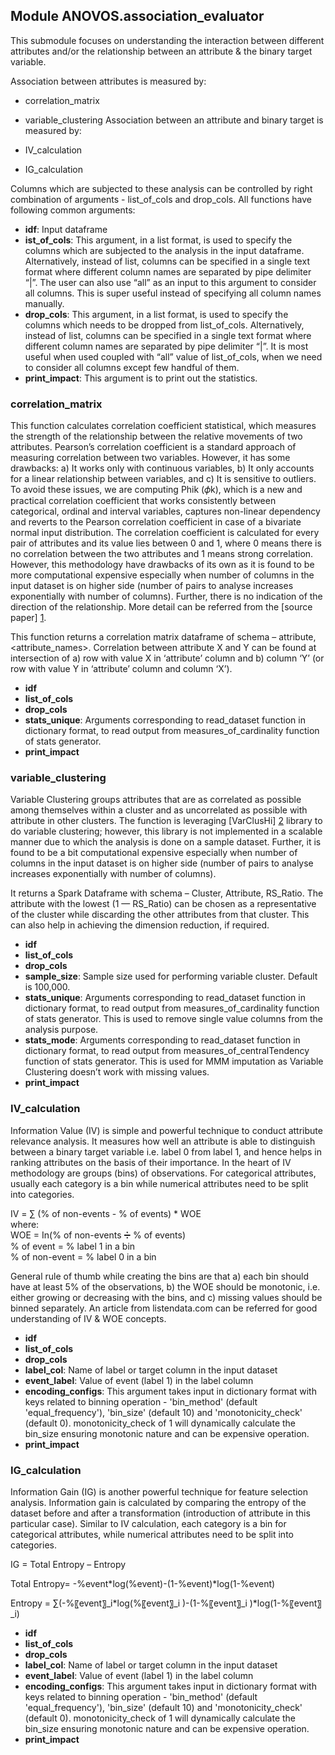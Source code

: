 ## Module **ANOVOS.association_evaluator** 				

This submodule focuses on understanding the interaction between different attributes and/or the relationship between an attribute & the binary target variable. 

Association between attributes is measured by: 

- correlation_matrix
- variable_clustering
Association between an attribute and binary target is measured by:

- IV_calculation
- IG_calculation

Columns which are subjected to these analysis can be controlled by right combination of arguments - list_of_cols and drop_cols. All functions have following common arguments:

- **idf**: Input dataframe
- **ist_of_cols**: This argument, in a list format, is used to specify the columns which are subjected to the analysis in the input dataframe. Alternatively, instead of list, columns can be specified in a single text format where different column names are separated by pipe delimiter “|”. The user can also use “all” as an input to this argument to consider all columns. This is super useful instead of specifying all column names manually.
- **drop_cols**: This argument, in a list format, is used to specify the columns which needs to be dropped from list_of_cols. Alternatively, instead of list, columns can be specified in a single text format where different column names are separated by pipe delimiter “|”. It is most useful when used coupled with “all” value of list_of_cols, when we need to consider all columns except few handful of them.
- **print_impact**: This argument is to print out the statistics.

### correlation_matrix

This function calculates correlation coefficient statistical, which measures the strength of the relationship between the relative movements of two attributes. Pearson’s correlation coefficient is a standard approach of measuring correlation between two variables. However, it has some drawbacks: a) It works only with continuous variables, b) It only accounts for a linear relationship between variables, and c) It is sensitive to outliers. To avoid these issues, we are computing Phik (𝜙k), which is a new and practical correlation coefficient that works consistently between categorical, ordinal and interval variables, captures non-linear dependency and reverts to the Pearson correlation coefficient in case of a bivariate normal input distribution. The correlation coefficient is calculated for every pair of attributes and its value lies between 0 and 1, where 0 means there is no correlation between the two attributes and 1 means strong correlation. However, this methodology have drawbacks of its own as it is found to be more computational expensive especially when number of columns in the input dataset is on higher side (number of pairs to analyse increases exponentially with number of columns). Further, there is no indication of the direction of the relationship. More detail can be referred from the [source paper] [1].

[1]: https://arxiv.org/abs/1811.11440/     "source paper"

This function returns a correlation matrix dataframe of schema – attribute, <attribute_names>. Correlation between attribute X and Y can be found at intersection of a) row with value X in ‘attribute’ column and b) column ‘Y’ (or row with value Y in ‘attribute’ column and column ‘X’).

- **idf**
- **list_of_cols**
- **drop_cols**
- **stats_unique**: Arguments corresponding to read_dataset function in dictionary format, to read output from measures_of_cardinality function of stats generator.
- **print_impact**

### variable_clustering

Variable Clustering groups attributes that are as correlated as possible among themselves within a cluster and as uncorrelated as possible with attribute in other clusters. The function is leveraging [VarClusHi] [2] library to do variable clustering; however, this library is not implemented in a scalable manner due to which the analysis is done on a sample dataset. Further, it is found to be a bit computational expensive especially when number of columns in the input dataset is on higher side (number of pairs to analyse increases exponentially with number of columns).

[2]: https://github.com/jingtt/varclushi   "VarCluShi"

It returns a Spark Dataframe with schema – Cluster, Attribute, RS_Ratio. The attribute with the lowest (1 — RS_Ratio) can be chosen as a representative of the cluster while discarding the other attributes from that cluster. This can also help in achieving the dimension reduction, if required.

- **idf**
- **list_of_cols**
- **drop_cols**
- **sample_size**: Sample size used for performing variable cluster. Default is 100,000.
- **stats_unique**: Arguments corresponding to read_dataset function in dictionary format, to read output from measures_of_cardinality function of stats generator. This is used to remove single value columns from the analysis purpose.
- **stats_mode**: Arguments corresponding to read_dataset function in dictionary format, to read output from measures_of_centralTendency function of stats generator. This is used for MMM imputation as Variable Clustering doesn’t work with missing values.
- **print_impact**

### IV_calculation

Information Value (IV) is simple and powerful technique to conduct attribute relevance analysis. It measures how well an attribute is able to distinguish between a binary target variable i.e. label 0 from label 1, and hence helps in ranking attributes on the basis of their importance. In the heart of IV methodology are groups (bins) of observations. For categorical attributes, usually each category is a bin while numerical attributes need to be split into categories. 

IV = ∑ (% of non-events - % of events) * WOE
<br>where:
<br>WOE = In(% of non-events ➗ % of events)
<br>% of event = % label 1 in a bin
<br>% of non-event = % label 0 in a bin

General rule of thumb while creating the bins are that a) each bin should have at least 5% of the observations, b) the WOE should be monotonic, i.e. either growing or decreasing with the bins, and c) missing values should be binned separately. An article  from listendata.com can be referred for good understanding of IV & WOE concepts.

- **idf**
- **list_of_cols**
- **drop_cols**
- **label_col**: Name of label or target column in the input dataset
- **event_label**: Value of event (label 1) in the label column
- **encoding_configs**: This argument takes input in dictionary format with keys related to binning operation - 'bin_method' (default 'equal_frequency'),  'bin_size' (default 10) and 'monotonicity_check' (default 0). monotonicity_check of 1 will dynamically calculate the bin_size ensuring monotonic nature and can be expensive operation.
- **print_impact**

### IG_calculation

Information Gain (IG) is another powerful technique for feature selection analysis. Information gain is calculated by comparing the entropy of the dataset before and after a transformation (introduction of attribute in this particular case). Similar to IV calculation, each category is a bin for categorical attributes, while numerical attributes need to be split into categories. 

IG = Total Entropy – Entropy

Total Entropy= -%event*log⁡(%event)-(1-%event)*log⁡(1-%event)

Entropy = ∑(-%〖event〗_i*log⁡(%〖event〗_i )-(1-%〖event〗_i )*log⁡(1-%〖event〗_i)

- **idf**
- **list_of_cols**
- **drop_cols**
- **label_col**: Name of label or target column in the input dataset
- **event_label**: Value of event (label 1) in the label column
- **encoding_configs**: This argument takes input in dictionary format with keys related to binning operation - 'bin_method' (default 'equal_frequency'),  'bin_size' (default 10) and 'monotonicity_check' (default 0). monotonicity_check of 1 will dynamically calculate the bin_size ensuring monotonic nature and can be expensive operation.
- **print_impact**






